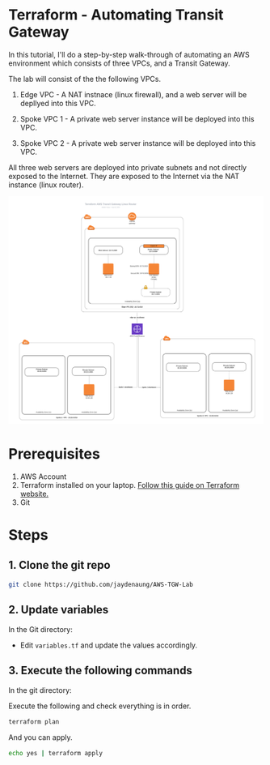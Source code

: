 # Terraform - Automating Transit Gateway

In this tutorial, I'll do a step-by-step walk-through of automating an AWS environment which consists of three VPCs, and a Transit Gateway. 

The lab will consist of the the following VPCs.

1. Edge VPC - A NAT instnace (linux firewall), and a web server will be depllyed into this VPC.

2. Spoke VPC 1 - A private web server instance will be deployed into this VPC.

3. Spoke VPC 2 - A private web server instance will be deployed into this VPC.

All three web servers are deployed into private subnets and not directly exposed to the Internet. They are exposed to the Internet via the NAT instance (linux router).


![header image](img/aws_tgw_linux_fw.png)

# Prerequisites

1. AWS Account
2. Terraform installed on your laptop. [Follow this guide on Terraform website.](https://www.terraform.io/downloads.html)
3. Git

# Steps

## 1. Clone the git repo
```bash
git clone https://github.com/jaydenaung/AWS-TGW-Lab
```

## 2. Update variables

In the Git directory:

- Edit ```variables.tf``` and update the values accordingly.

## 3. Execute the following commands

In the git directory: 

Execute the following and check everything is in order.

```bash
terraform plan
```
And you can apply.
```bash
echo yes | terraform apply
```
